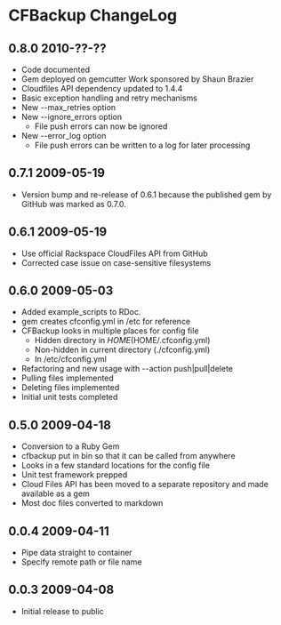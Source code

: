 CFBackup ChangeLog
==================

0.8.0 2010-??-??
-----------------
* Code documented
* Gem deployed on gemcutter
Work sponsored by Shaun Brazier
* Cloudfiles API dependency updated to 1.4.4
* Basic exception handling and retry mechanisms
* New --max_retries option
* New --ignore_errors option
  * File push errors can now be ignored
* New --error_log option
  * File push errors can be written to a log for later processing

0.7.1 2009-05-19
-----------------
* Version bump and re-release of 0.6.1 because the published gem by GitHub was marked as 0.7.0.

0.6.1 2009-05-19
-----------------
* Use official Rackspace CloudFiles API from GitHub
* Corrected case issue on case-sensitive filesystems

0.6.0 2009-05-03
-----------------
* Added example_scripts to RDoc.
* gem creates cfconfig.yml in /etc for reference
* CFBackup looks in multiple places for config file
  * Hidden directory in $HOME ($HOME/.cfconfig.yml)
  * Non-hidden in current directory (./cfconfig.yml)
  * In /etc/cfconfig.yml
* Refactoring and new usage with --action push|pull|delete
* Pulling files implemented
* Deleting files implemented
* Initial unit tests completed

0.5.0 2009-04-18
-----------------

* Conversion to a Ruby Gem
* cfbackup put in bin so that it can be called from anywhere
* Looks in a few standard locations for the config file
* Unit test framework prepped
* Cloud Files API has been moved to a separate repository and made available as a gem
* Most doc files converted to markdown

0.0.4 2009-04-11
-----------------

* Pipe data straight to container
* Specify remote path or file name

0.0.3 2009-04-08
-------------------

* Initial release to public
